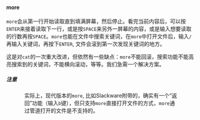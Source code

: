 #### more

`more`会从第一行开始读取直到填满屏幕，然后停止。看完当前内容后，可以按`ENTER`来接着读取下一行，或是按`SPACE`来另外一屏幕的内容，或是输入想要读取的行数再按`SPACE`。`more`也能在文件中搜索关键词，在`more`中打开文件后，输入`/`再输入关键词，再按下`ENTER`, 文件会滚到第一次发现关键词的地方。

这是对`cat`的一次重大改进，但依然有一些缺点：`more`不能回滚，搜索功能不能高亮搜索到的关键词，不能横向滚动，等等。我们急需一个解决方案。

##### 注意

<div style="margin-left: 0.5in; margin-right: 0.5in;">
  <p>实际上，现代版本的<code>more</code>, 比如Slackware附带的，确实有一个“返回”功能（输入<code>b</code>键），但只支持<code>more</code>直接打开文件的方式，<code>more</code>通过管道打开的文件是不支持的。</p>
</div>

